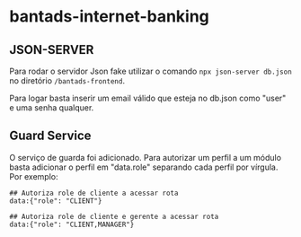 # bantads-internet-banking

## JSON-SERVER

Para rodar o servidor Json fake utilizar o comando `npx json-server db.json` no diretório `/bantads-frontend`.

Para logar basta inserir um email válido que esteja no db.json como "user" e uma senha qualquer.

## Guard Service

O serviço de guarda foi adicionado. Para autorizar um perfil a um módulo basta adicionar o perfil em "data.role"
separando cada perfil por vírgula. Por exemplo:

```
## Autoriza role de cliente a acessar rota
data:{"role": "CLIENT"}

## Autoriza role de cliente e gerente a acessar rota
data:{"role": "CLIENT,MANAGER"}
```
